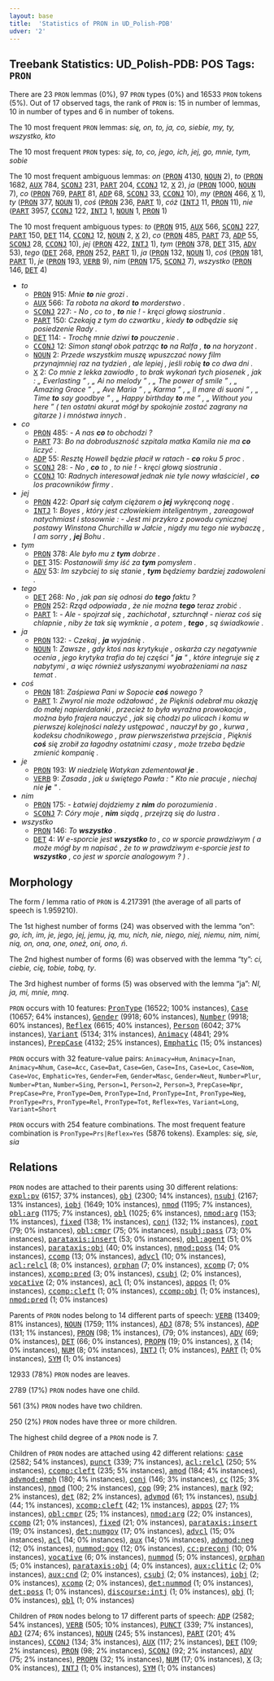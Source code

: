 ```yaml
---
layout: base
title:  'Statistics of PRON in UD_Polish-PDB'
udver: '2'
---
```


## Treebank Statistics: UD_Polish-PDB: POS Tags: `PRON`

There are 23 `PRON` lemmas (0%), 97 `PRON` types (0%) and 16533 `PRON` tokens (5%).
Out of 17 observed tags, the rank of `PRON` is: 15 in number of lemmas, 10 in number of types and 6 in number of tokens.

The 10 most frequent `PRON` lemmas: <em>się, on, to, ja, co, siebie, my, ty, wszystko, kto</em>

The 10 most frequent `PRON` types:  <em>się, to, co, jego, ich, jej, go, mnie, tym, sobie</em>

The 10 most frequent ambiguous lemmas: <em>on</em> (<tt><a href="pl_pdb-pos-PRON.html">PRON</a></tt> 4130, <tt><a href="pl_pdb-pos-NOUN.html">NOUN</a></tt> 2), <em>to</em> (<tt><a href="pl_pdb-pos-PRON.html">PRON</a></tt> 1682, <tt><a href="pl_pdb-pos-AUX.html">AUX</a></tt> 784, <tt><a href="pl_pdb-pos-SCONJ.html">SCONJ</a></tt> 231, <tt><a href="pl_pdb-pos-PART.html">PART</a></tt> 204, <tt><a href="pl_pdb-pos-CCONJ.html">CCONJ</a></tt> 12, <tt><a href="pl_pdb-pos-X.html">X</a></tt> 2), <em>ja</em> (<tt><a href="pl_pdb-pos-PRON.html">PRON</a></tt> 1000, <tt><a href="pl_pdb-pos-NOUN.html">NOUN</a></tt> 7), <em>co</em> (<tt><a href="pl_pdb-pos-PRON.html">PRON</a></tt> 769, <tt><a href="pl_pdb-pos-PART.html">PART</a></tt> 81, <tt><a href="pl_pdb-pos-ADP.html">ADP</a></tt> 68, <tt><a href="pl_pdb-pos-SCONJ.html">SCONJ</a></tt> 33, <tt><a href="pl_pdb-pos-CCONJ.html">CCONJ</a></tt> 10), <em>my</em> (<tt><a href="pl_pdb-pos-PRON.html">PRON</a></tt> 466, <tt><a href="pl_pdb-pos-X.html">X</a></tt> 1), <em>ty</em> (<tt><a href="pl_pdb-pos-PRON.html">PRON</a></tt> 377, <tt><a href="pl_pdb-pos-NOUN.html">NOUN</a></tt> 1), <em>coś</em> (<tt><a href="pl_pdb-pos-PRON.html">PRON</a></tt> 236, <tt><a href="pl_pdb-pos-PART.html">PART</a></tt> 1), <em>cóż</em> (<tt><a href="pl_pdb-pos-INTJ.html">INTJ</a></tt> 11, <tt><a href="pl_pdb-pos-PRON.html">PRON</a></tt> 11), <em>nie</em> (<tt><a href="pl_pdb-pos-PART.html">PART</a></tt> 3957, <tt><a href="pl_pdb-pos-CCONJ.html">CCONJ</a></tt> 122, <tt><a href="pl_pdb-pos-INTJ.html">INTJ</a></tt> 1, <tt><a href="pl_pdb-pos-NOUN.html">NOUN</a></tt> 1, <tt><a href="pl_pdb-pos-PRON.html">PRON</a></tt> 1)

The 10 most frequent ambiguous types:  <em>to</em> (<tt><a href="pl_pdb-pos-PRON.html">PRON</a></tt> 915, <tt><a href="pl_pdb-pos-AUX.html">AUX</a></tt> 566, <tt><a href="pl_pdb-pos-SCONJ.html">SCONJ</a></tt> 227, <tt><a href="pl_pdb-pos-PART.html">PART</a></tt> 150, <tt><a href="pl_pdb-pos-DET.html">DET</a></tt> 114, <tt><a href="pl_pdb-pos-CCONJ.html">CCONJ</a></tt> 12, <tt><a href="pl_pdb-pos-NOUN.html">NOUN</a></tt> 2, <tt><a href="pl_pdb-pos-X.html">X</a></tt> 2), <em>co</em> (<tt><a href="pl_pdb-pos-PRON.html">PRON</a></tt> 485, <tt><a href="pl_pdb-pos-PART.html">PART</a></tt> 73, <tt><a href="pl_pdb-pos-ADP.html">ADP</a></tt> 55, <tt><a href="pl_pdb-pos-SCONJ.html">SCONJ</a></tt> 28, <tt><a href="pl_pdb-pos-CCONJ.html">CCONJ</a></tt> 10), <em>jej</em> (<tt><a href="pl_pdb-pos-PRON.html">PRON</a></tt> 422, <tt><a href="pl_pdb-pos-INTJ.html">INTJ</a></tt> 1), <em>tym</em> (<tt><a href="pl_pdb-pos-PRON.html">PRON</a></tt> 378, <tt><a href="pl_pdb-pos-DET.html">DET</a></tt> 315, <tt><a href="pl_pdb-pos-ADV.html">ADV</a></tt> 53), <em>tego</em> (<tt><a href="pl_pdb-pos-DET.html">DET</a></tt> 268, <tt><a href="pl_pdb-pos-PRON.html">PRON</a></tt> 252, <tt><a href="pl_pdb-pos-PART.html">PART</a></tt> 1), <em>ja</em> (<tt><a href="pl_pdb-pos-PRON.html">PRON</a></tt> 132, <tt><a href="pl_pdb-pos-NOUN.html">NOUN</a></tt> 1), <em>coś</em> (<tt><a href="pl_pdb-pos-PRON.html">PRON</a></tt> 181, <tt><a href="pl_pdb-pos-PART.html">PART</a></tt> 1), <em>je</em> (<tt><a href="pl_pdb-pos-PRON.html">PRON</a></tt> 193, <tt><a href="pl_pdb-pos-VERB.html">VERB</a></tt> 9), <em>nim</em> (<tt><a href="pl_pdb-pos-PRON.html">PRON</a></tt> 175, <tt><a href="pl_pdb-pos-SCONJ.html">SCONJ</a></tt> 7), <em>wszystko</em> (<tt><a href="pl_pdb-pos-PRON.html">PRON</a></tt> 146, <tt><a href="pl_pdb-pos-DET.html">DET</a></tt> 4)


* <em>to</em>
  * <tt><a href="pl_pdb-pos-PRON.html">PRON</a></tt> 915: <em>Mnie <b>to</b> nie grozi .</em>
  * <tt><a href="pl_pdb-pos-AUX.html">AUX</a></tt> 566: <em>Ta robota na akord <b>to</b> morderstwo .</em>
  * <tt><a href="pl_pdb-pos-SCONJ.html">SCONJ</a></tt> 227: <em>- No , co to , <b>to</b> nie ! - kręci głową siostrunia .</em>
  * <tt><a href="pl_pdb-pos-PART.html">PART</a></tt> 150: <em>Czekają z tym do czwartku , kiedy <b>to</b> odbędzie się posiedzenie Rady .</em>
  * <tt><a href="pl_pdb-pos-DET.html">DET</a></tt> 114: <em>- Trochę mnie dziwi <b>to</b> pouczenie .</em>
  * <tt><a href="pl_pdb-pos-CCONJ.html">CCONJ</a></tt> 12: <em>Simon stanął obok patrząc <b>to</b> na Ralfa , <b>to</b> na horyzont .</em>
  * <tt><a href="pl_pdb-pos-NOUN.html">NOUN</a></tt> 2: <em>Przede wszystkim muszę wpuszczać nowy film przynajmniej raz na tydzień , ale lepiej , jeśli robię <b>to</b> co dwa dni .</em>
  * <tt><a href="pl_pdb-pos-X.html">X</a></tt> 2: <em>Co mnie z lekka zawiodło , to brak wykonań tych piosenek , jak : „ Everlasting ” , „ Ai no melody ” , „ The power of smile ” , „ Amazing Grace ” , „ Ave Maria ” , „ Karma ” , „ Il mare di suoni ” , „ Time <b>to</b> say goodbye ” , „ Happy birthday <b>to</b> me ” , „ Without you here ” ( ten ostatni akurat mógł by spokojnie zostać zagrany na gitarze ) i mnóstwa innych .</em>
* <em>co</em>
  * <tt><a href="pl_pdb-pos-PRON.html">PRON</a></tt> 485: <em>- A nas <b>co</b> to obchodzi ?</em>
  * <tt><a href="pl_pdb-pos-PART.html">PART</a></tt> 73: <em>Bo na dobroduszność szpitala matka Kamila nie ma <b>co</b> liczyć .</em>
  * <tt><a href="pl_pdb-pos-ADP.html">ADP</a></tt> 55: <em>Resztę Howell będzie płacił w ratach - <b>co</b> roku 5 proc .</em>
  * <tt><a href="pl_pdb-pos-SCONJ.html">SCONJ</a></tt> 28: <em>- No , <b>co</b> to , to nie ! - kręci głową siostrunia .</em>
  * <tt><a href="pl_pdb-pos-CCONJ.html">CCONJ</a></tt> 10: <em>Radnych interesował jednak nie tyle nowy właściciel , <b>co</b> los pracowników firmy .</em>
* <em>jej</em>
  * <tt><a href="pl_pdb-pos-PRON.html">PRON</a></tt> 422: <em>Oparł się całym ciężarem o <b>jej</b> wykręconą nogę .</em>
  * <tt><a href="pl_pdb-pos-INTJ.html">INTJ</a></tt> 1: <em>Boyes , który jest człowiekiem inteligentnym , zareagował natychmiast i stosownie : - Jest mi przykro z powodu cynicznej postawy Winstona Churchilla w Jałcie , nigdy mu tego nie wybaczę , I am sorry , <b>jej</b> Bohu .</em>
* <em>tym</em>
  * <tt><a href="pl_pdb-pos-PRON.html">PRON</a></tt> 378: <em>Ale było mu z <b>tym</b> dobrze .</em>
  * <tt><a href="pl_pdb-pos-DET.html">DET</a></tt> 315: <em>Postanowili śmy iść za <b>tym</b> pomysłem .</em>
  * <tt><a href="pl_pdb-pos-ADV.html">ADV</a></tt> 53: <em>Im szybciej to się stanie , <b>tym</b> będziemy bardziej zadowoleni .</em>
* <em>tego</em>
  * <tt><a href="pl_pdb-pos-DET.html">DET</a></tt> 268: <em>No , jak pan się odnosi do <b>tego</b> faktu ?</em>
  * <tt><a href="pl_pdb-pos-PRON.html">PRON</a></tt> 252: <em>Rząd odpowiada , że nie można <b>tego</b> teraz zrobić .</em>
  * <tt><a href="pl_pdb-pos-PART.html">PART</a></tt> 1: <em>- Ale - spojrzał się , zachichotał , szturchnął - nieraz coś się chlapnie , niby że tak się wymknie , a potem , <b>tego</b> , są świadkowie .</em>
* <em>ja</em>
  * <tt><a href="pl_pdb-pos-PRON.html">PRON</a></tt> 132: <em>- Czekaj , <b>ja</b> wyjaśnię .</em>
  * <tt><a href="pl_pdb-pos-NOUN.html">NOUN</a></tt> 1: <em>Zawsze , gdy ktoś nas krytykuje , oskarża czy negatywnie ocenia , jego krytyka trafia do tej części " <b>ja</b> " , które integruje się z nabytymi , a więc również usłyszanymi wyobrażeniami na nasz temat .</em>
* <em>coś</em>
  * <tt><a href="pl_pdb-pos-PRON.html">PRON</a></tt> 181: <em>Zaśpiewa Pani w Sopocie <b>coś</b> nowego ?</em>
  * <tt><a href="pl_pdb-pos-PART.html">PART</a></tt> 1: <em>Zwyrol nie może odżałować , że Piękniś odebrał mu okazję do małej napierdalanki , przecież to była wyraźna prowokacja , można było frajera nauczyć , jak się chodzi po ulicach i komu w pierwszej kolejności należy ustępować , nauczył by go , kurwa , kodeksu chodnikowego , praw pierwszeństwa przejścia , Piękniś <b>coś</b> się zrobił za łagodny ostatnimi czasy , może trzeba będzie zmienić kompanię .</em>
* <em>je</em>
  * <tt><a href="pl_pdb-pos-PRON.html">PRON</a></tt> 193: <em>W niedzielę Watykan zdementował <b>je</b> .</em>
  * <tt><a href="pl_pdb-pos-VERB.html">VERB</a></tt> 9: <em>Zasada , jak u świętego Pawła : " Kto nie pracuje , niechaj nie <b>je</b> " .</em>
* <em>nim</em>
  * <tt><a href="pl_pdb-pos-PRON.html">PRON</a></tt> 175: <em>- Łatwiej dojdziemy z <b>nim</b> do porozumienia .</em>
  * <tt><a href="pl_pdb-pos-SCONJ.html">SCONJ</a></tt> 7: <em>Córy moje , <b>nim</b> siądą , przejrzą się do lustra .</em>
* <em>wszystko</em>
  * <tt><a href="pl_pdb-pos-PRON.html">PRON</a></tt> 146: <em>To <b>wszystko</b> .</em>
  * <tt><a href="pl_pdb-pos-DET.html">DET</a></tt> 4: <em>W e-sporcie jest <b>wszystko</b> to , co w sporcie prawdziwym ( a może mógł by m napisać , że to w prawdziwym e-sporcie jest to <b>wszystko</b> , co jest w sporcie analogowym ? ) .</em>

## Morphology

The form / lemma ratio of `PRON` is 4.217391 (the average of all parts of speech is 1.959210).

The 1st highest number of forms (24) was observed with the lemma “on”: <em>go, ich, im, je, jego, jej, jemu, ją, mu, nich, nie, niego, niej, niemu, nim, nimi, nią, on, ona, one, oneż, oni, ono, ń</em>.

The 2nd highest number of forms (6) was observed with the lemma “ty”: <em>ci, ciebie, cię, tobie, tobą, ty</em>.

The 3rd highest number of forms (5) was observed with the lemma “ja”: <em>NI, ja, mi, mnie, mną</em>.

`PRON` occurs with 10 features: <tt><a href="pl_pdb-feat-PronType.html">PronType</a></tt> (16522; 100% instances), <tt><a href="pl_pdb-feat-Case.html">Case</a></tt> (10657; 64% instances), <tt><a href="pl_pdb-feat-Gender.html">Gender</a></tt> (9918; 60% instances), <tt><a href="pl_pdb-feat-Number.html">Number</a></tt> (9918; 60% instances), <tt><a href="pl_pdb-feat-Reflex.html">Reflex</a></tt> (6615; 40% instances), <tt><a href="pl_pdb-feat-Person.html">Person</a></tt> (6042; 37% instances), <tt><a href="pl_pdb-feat-Variant.html">Variant</a></tt> (5134; 31% instances), <tt><a href="pl_pdb-feat-Animacy.html">Animacy</a></tt> (4841; 29% instances), <tt><a href="pl_pdb-feat-PrepCase.html">PrepCase</a></tt> (4132; 25% instances), <tt><a href="pl_pdb-feat-Emphatic.html">Emphatic</a></tt> (15; 0% instances)

`PRON` occurs with 32 feature-value pairs: `Animacy=Hum`, `Animacy=Inan`, `Animacy=Nhum`, `Case=Acc`, `Case=Dat`, `Case=Gen`, `Case=Ins`, `Case=Loc`, `Case=Nom`, `Case=Voc`, `Emphatic=Yes`, `Gender=Fem`, `Gender=Masc`, `Gender=Neut`, `Number=Plur`, `Number=Ptan`, `Number=Sing`, `Person=1`, `Person=2`, `Person=3`, `PrepCase=Npr`, `PrepCase=Pre`, `PronType=Dem`, `PronType=Ind`, `PronType=Int`, `PronType=Neg`, `PronType=Prs`, `PronType=Rel`, `PronType=Tot`, `Reflex=Yes`, `Variant=Long`, `Variant=Short`

`PRON` occurs with 254 feature combinations.
The most frequent feature combination is `PronType=Prs|Reflex=Yes` (5876 tokens).
Examples: <em>się, sie, sia</em>


## Relations

`PRON` nodes are attached to their parents using 30 different relations: <tt><a href="pl_pdb-dep-expl-pv.html">expl:pv</a></tt> (6157; 37% instances), <tt><a href="pl_pdb-dep-obj.html">obj</a></tt> (2300; 14% instances), <tt><a href="pl_pdb-dep-nsubj.html">nsubj</a></tt> (2167; 13% instances), <tt><a href="pl_pdb-dep-iobj.html">iobj</a></tt> (1649; 10% instances), <tt><a href="pl_pdb-dep-nmod.html">nmod</a></tt> (1195; 7% instances), <tt><a href="pl_pdb-dep-obl-arg.html">obl:arg</a></tt> (1175; 7% instances), <tt><a href="pl_pdb-dep-obl.html">obl</a></tt> (1025; 6% instances), <tt><a href="pl_pdb-dep-nmod-arg.html">nmod:arg</a></tt> (153; 1% instances), <tt><a href="pl_pdb-dep-fixed.html">fixed</a></tt> (138; 1% instances), <tt><a href="pl_pdb-dep-conj.html">conj</a></tt> (132; 1% instances), <tt><a href="pl_pdb-dep-root.html">root</a></tt> (79; 0% instances), <tt><a href="pl_pdb-dep-obl-cmpr.html">obl:cmpr</a></tt> (75; 0% instances), <tt><a href="pl_pdb-dep-nsubj-pass.html">nsubj:pass</a></tt> (73; 0% instances), <tt><a href="pl_pdb-dep-parataxis-insert.html">parataxis:insert</a></tt> (53; 0% instances), <tt><a href="pl_pdb-dep-obl-agent.html">obl:agent</a></tt> (51; 0% instances), <tt><a href="pl_pdb-dep-parataxis-obj.html">parataxis:obj</a></tt> (40; 0% instances), <tt><a href="pl_pdb-dep-nmod-poss.html">nmod:poss</a></tt> (14; 0% instances), <tt><a href="pl_pdb-dep-ccomp.html">ccomp</a></tt> (13; 0% instances), <tt><a href="pl_pdb-dep-advcl.html">advcl</a></tt> (10; 0% instances), <tt><a href="pl_pdb-dep-acl-relcl.html">acl:relcl</a></tt> (8; 0% instances), <tt><a href="pl_pdb-dep-orphan.html">orphan</a></tt> (7; 0% instances), <tt><a href="pl_pdb-dep-xcomp.html">xcomp</a></tt> (7; 0% instances), <tt><a href="pl_pdb-dep-xcomp-pred.html">xcomp:pred</a></tt> (3; 0% instances), <tt><a href="pl_pdb-dep-csubj.html">csubj</a></tt> (2; 0% instances), <tt><a href="pl_pdb-dep-vocative.html">vocative</a></tt> (2; 0% instances), <tt><a href="pl_pdb-dep-acl.html">acl</a></tt> (1; 0% instances), <tt><a href="pl_pdb-dep-appos.html">appos</a></tt> (1; 0% instances), <tt><a href="pl_pdb-dep-ccomp-cleft.html">ccomp:cleft</a></tt> (1; 0% instances), <tt><a href="pl_pdb-dep-ccomp-obj.html">ccomp:obj</a></tt> (1; 0% instances), <tt><a href="pl_pdb-dep-nmod-pred.html">nmod:pred</a></tt> (1; 0% instances)

Parents of `PRON` nodes belong to 14 different parts of speech: <tt><a href="pl_pdb-pos-VERB.html">VERB</a></tt> (13409; 81% instances), <tt><a href="pl_pdb-pos-NOUN.html">NOUN</a></tt> (1759; 11% instances), <tt><a href="pl_pdb-pos-ADJ.html">ADJ</a></tt> (878; 5% instances), <tt><a href="pl_pdb-pos-ADP.html">ADP</a></tt> (131; 1% instances), <tt><a href="pl_pdb-pos-PRON.html">PRON</a></tt> (98; 1% instances),  (79; 0% instances), <tt><a href="pl_pdb-pos-ADV.html">ADV</a></tt> (69; 0% instances), <tt><a href="pl_pdb-pos-DET.html">DET</a></tt> (66; 0% instances), <tt><a href="pl_pdb-pos-PROPN.html">PROPN</a></tt> (19; 0% instances), <tt><a href="pl_pdb-pos-X.html">X</a></tt> (14; 0% instances), <tt><a href="pl_pdb-pos-NUM.html">NUM</a></tt> (8; 0% instances), <tt><a href="pl_pdb-pos-INTJ.html">INTJ</a></tt> (1; 0% instances), <tt><a href="pl_pdb-pos-PART.html">PART</a></tt> (1; 0% instances), <tt><a href="pl_pdb-pos-SYM.html">SYM</a></tt> (1; 0% instances)

12933 (78%) `PRON` nodes are leaves.

2789 (17%) `PRON` nodes have one child.

561 (3%) `PRON` nodes have two children.

250 (2%) `PRON` nodes have three or more children.

The highest child degree of a `PRON` node is 7.

Children of `PRON` nodes are attached using 42 different relations: <tt><a href="pl_pdb-dep-case.html">case</a></tt> (2582; 54% instances), <tt><a href="pl_pdb-dep-punct.html">punct</a></tt> (339; 7% instances), <tt><a href="pl_pdb-dep-acl-relcl.html">acl:relcl</a></tt> (250; 5% instances), <tt><a href="pl_pdb-dep-ccomp-cleft.html">ccomp:cleft</a></tt> (235; 5% instances), <tt><a href="pl_pdb-dep-amod.html">amod</a></tt> (184; 4% instances), <tt><a href="pl_pdb-dep-advmod-emph.html">advmod:emph</a></tt> (180; 4% instances), <tt><a href="pl_pdb-dep-conj.html">conj</a></tt> (146; 3% instances), <tt><a href="pl_pdb-dep-cc.html">cc</a></tt> (125; 3% instances), <tt><a href="pl_pdb-dep-nmod.html">nmod</a></tt> (100; 2% instances), <tt><a href="pl_pdb-dep-cop.html">cop</a></tt> (99; 2% instances), <tt><a href="pl_pdb-dep-mark.html">mark</a></tt> (92; 2% instances), <tt><a href="pl_pdb-dep-det.html">det</a></tt> (82; 2% instances), <tt><a href="pl_pdb-dep-advmod.html">advmod</a></tt> (61; 1% instances), <tt><a href="pl_pdb-dep-nsubj.html">nsubj</a></tt> (44; 1% instances), <tt><a href="pl_pdb-dep-xcomp-cleft.html">xcomp:cleft</a></tt> (42; 1% instances), <tt><a href="pl_pdb-dep-appos.html">appos</a></tt> (27; 1% instances), <tt><a href="pl_pdb-dep-obl-cmpr.html">obl:cmpr</a></tt> (25; 1% instances), <tt><a href="pl_pdb-dep-nmod-arg.html">nmod:arg</a></tt> (22; 0% instances), <tt><a href="pl_pdb-dep-ccomp.html">ccomp</a></tt> (21; 0% instances), <tt><a href="pl_pdb-dep-fixed.html">fixed</a></tt> (21; 0% instances), <tt><a href="pl_pdb-dep-parataxis-insert.html">parataxis:insert</a></tt> (19; 0% instances), <tt><a href="pl_pdb-dep-det-numgov.html">det:numgov</a></tt> (17; 0% instances), <tt><a href="pl_pdb-dep-advcl.html">advcl</a></tt> (15; 0% instances), <tt><a href="pl_pdb-dep-acl.html">acl</a></tt> (14; 0% instances), <tt><a href="pl_pdb-dep-aux.html">aux</a></tt> (14; 0% instances), <tt><a href="pl_pdb-dep-advmod-neg.html">advmod:neg</a></tt> (12; 0% instances), <tt><a href="pl_pdb-dep-nummod-gov.html">nummod:gov</a></tt> (12; 0% instances), <tt><a href="pl_pdb-dep-cc-preconj.html">cc:preconj</a></tt> (10; 0% instances), <tt><a href="pl_pdb-dep-vocative.html">vocative</a></tt> (6; 0% instances), <tt><a href="pl_pdb-dep-nummod.html">nummod</a></tt> (5; 0% instances), <tt><a href="pl_pdb-dep-orphan.html">orphan</a></tt> (5; 0% instances), <tt><a href="pl_pdb-dep-parataxis-obj.html">parataxis:obj</a></tt> (4; 0% instances), <tt><a href="pl_pdb-dep-aux-clitic.html">aux:clitic</a></tt> (2; 0% instances), <tt><a href="pl_pdb-dep-aux-cnd.html">aux:cnd</a></tt> (2; 0% instances), <tt><a href="pl_pdb-dep-csubj.html">csubj</a></tt> (2; 0% instances), <tt><a href="pl_pdb-dep-iobj.html">iobj</a></tt> (2; 0% instances), <tt><a href="pl_pdb-dep-xcomp.html">xcomp</a></tt> (2; 0% instances), <tt><a href="pl_pdb-dep-det-nummod.html">det:nummod</a></tt> (1; 0% instances), <tt><a href="pl_pdb-dep-det-poss.html">det:poss</a></tt> (1; 0% instances), <tt><a href="pl_pdb-dep-discourse-intj.html">discourse:intj</a></tt> (1; 0% instances), <tt><a href="pl_pdb-dep-obj.html">obj</a></tt> (1; 0% instances), <tt><a href="pl_pdb-dep-obl.html">obl</a></tt> (1; 0% instances)

Children of `PRON` nodes belong to 17 different parts of speech: <tt><a href="pl_pdb-pos-ADP.html">ADP</a></tt> (2582; 54% instances), <tt><a href="pl_pdb-pos-VERB.html">VERB</a></tt> (505; 10% instances), <tt><a href="pl_pdb-pos-PUNCT.html">PUNCT</a></tt> (339; 7% instances), <tt><a href="pl_pdb-pos-ADJ.html">ADJ</a></tt> (274; 6% instances), <tt><a href="pl_pdb-pos-NOUN.html">NOUN</a></tt> (245; 5% instances), <tt><a href="pl_pdb-pos-PART.html">PART</a></tt> (201; 4% instances), <tt><a href="pl_pdb-pos-CCONJ.html">CCONJ</a></tt> (134; 3% instances), <tt><a href="pl_pdb-pos-AUX.html">AUX</a></tt> (117; 2% instances), <tt><a href="pl_pdb-pos-DET.html">DET</a></tt> (109; 2% instances), <tt><a href="pl_pdb-pos-PRON.html">PRON</a></tt> (98; 2% instances), <tt><a href="pl_pdb-pos-SCONJ.html">SCONJ</a></tt> (92; 2% instances), <tt><a href="pl_pdb-pos-ADV.html">ADV</a></tt> (75; 2% instances), <tt><a href="pl_pdb-pos-PROPN.html">PROPN</a></tt> (32; 1% instances), <tt><a href="pl_pdb-pos-NUM.html">NUM</a></tt> (17; 0% instances), <tt><a href="pl_pdb-pos-X.html">X</a></tt> (3; 0% instances), <tt><a href="pl_pdb-pos-INTJ.html">INTJ</a></tt> (1; 0% instances), <tt><a href="pl_pdb-pos-SYM.html">SYM</a></tt> (1; 0% instances)

